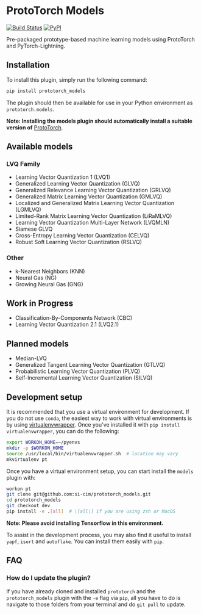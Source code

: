 # ProtoTorch Models

[![Build Status](https://travis-ci.org/si-cim/prototorch_models.svg?branch=main)](https://travis-ci.org/si-cim/prototorch_models)
[![PyPI](https://img.shields.io/pypi/v/prototorch_models)](https://pypi.org/project/prototorch_models/)

Pre-packaged prototype-based machine learning models using ProtoTorch and
PyTorch-Lightning.

## Installation

To install this plugin, simply run the following command:

```sh
pip install prototorch_models
```

The plugin should then be available for use in your Python environment as
`prototorch.models`.

**Note: Installing the models plugin should automatically install a suitable
version of** [ProtoTorch](https://github.com/si-cim/prototorch).

## Available models

### LVQ Family

- Learning Vector Quantization 1 (LVQ1)
- Generalized Learning Vector Quantization (GLVQ)
- Generalized Relevance Learning Vector Quantization (GRLVQ)
- Generalized Matrix Learning Vector Quantization (GMLVQ)
- Localized and Generalized Matrix Learning Vector Quantization (LGMLVQ)
- Limited-Rank Matrix Learning Vector Quantization (LiRaMLVQ)
- Learning Vector Quantization Multi-Layer Network (LVQMLN)
- Siamese GLVQ
- Cross-Entropy Learning Vector Quantization (CELVQ)
- Robust Soft Learning Vector Quantization (RSLVQ)

### Other

- k-Nearest Neighbors (KNN)
- Neural Gas (NG)
- Growing Neural Gas (GNG)

## Work in Progress

- Classification-By-Components Network (CBC)
- Learning Vector Quantization 2.1 (LVQ2.1)

## Planned models

- Median-LVQ
- Generalized Tangent Learning Vector Quantization (GTLVQ)
- Probabilistic Learning Vector Quantization (PLVQ)
- Self-Incremental Learning Vector Quantization (SILVQ)

## Development setup

It is recommended that you use a virtual environment for development. If you do
not use `conda`, the easiest way to work with virtual environments is by using
[virtualenvwrapper](https://virtualenvwrapper.readthedocs.io/en/latest/). Once
you've installed it with `pip install virtualenvwrapper`, you can do the
following:

```sh
export WORKON_HOME=~/pyenvs
mkdir -p $WORKON_HOME
source /usr/local/bin/virtualenvwrapper.sh  # location may vary
mkvirtualenv pt
```

Once you have a virtual environment setup, you can start install the `models`
plugin with:

```sh
workon pt
git clone git@github.com:si-cim/prototorch_models.git
cd prototorch_models
git checkout dev
pip install -e .[all]  # \[all\] if you are using zsh or MacOS
```

**Note: Please avoid installing Tensorflow in this environment.**

To assist in the development process, you may also find it useful to install
`yapf`, `isort` and `autoflake`. You can install them easily with `pip`.

## FAQ

### How do I update the plugin?

If you have already cloned and installed `prototorch` and the
`prototorch_models` plugin with the `-e` flag via `pip`, all you have to do is
navigate to those folders from your terminal and do `git pull` to update.
